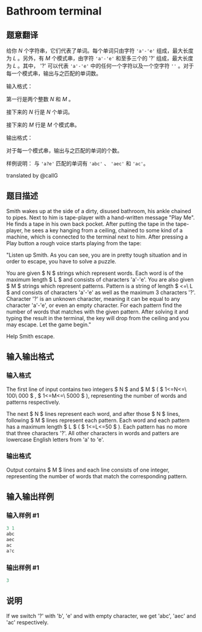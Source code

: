 # Bathroom terminal

## 题意翻译

给你 $N$ 个字符串，它们代表了单词。每个单词只由字符 `'a'-'e'` 组成，最大长度为 $L$ 。另外，有 $M$ 个模式串，由字符 `'a'-'e'` 和至多三个的 '?' 组成，最大长度为 $L$ 。其中， '?' 可以代表 `'a'-'e'` 中的任何一个字符以及一个空字符 `''` 。对于每一个模式串，输出与之匹配的单词数。

输入格式：

第一行是两个整数 $N$ 和 $M$ 。

接下来的 $N$ 行是 $N$ 个单词。

接下来的 $M$ 行是 $M$ 个模式串。

输出格式：

对于每一个模式串，输出与之匹配的单词的个数。

样例说明： 与 `'a?e'` 匹配的单词有 `'abc'` 、 `'aec'` 和 `'ac'`。

translated by @callG 

## 题目描述

Smith wakes up at the side of a dirty, disused bathroom, his ankle chained to pipes. Next to him is tape-player with a hand-written message "Play Me". He finds a tape in his own back pocket. After putting the tape in the tape-player, he sees a key hanging from a ceiling, chained to some kind of a machine, which is connected to the terminal next to him. After pressing a Play button a rough voice starts playing from the tape:

"Listen up Smith. As you can see, you are in pretty tough situation and in order to escape, you have to solve a puzzle.

You are given $ N $ strings which represent words. Each word is of the maximum length $ L $ and consists of characters 'a'-'e'. You are also given $ M $ strings which represent patterns. Pattern is a string of length $ <=\ L $ and consists of characters 'a'-'e' as well as the maximum 3 characters '?'. Character '?' is an unknown character, meaning it can be equal to any character 'a'-'e', or even an empty character. For each pattern find the number of words that matches with the given pattern. After solving it and typing the result in the terminal, the key will drop from the ceiling and you may escape. Let the game begin."

Help Smith escape.

## 输入输出格式

### 输入格式

The first line of input contains two integers $ N $ and $ M $ ( $ 1<=N<=\ 100\ 000 $ , $ 1<=M<=\ 5000 $ ), representing the number of words and patterns respectively.

The next $ N $ lines represent each word, and after those $ N $ lines, following $ M $ lines represent each pattern. Each word and each pattern has a maximum length $ L $ ( $ 1<=L<=50 $ ). Each pattern has no more that three characters '?'. All other characters in words and patters are lowercase English letters from 'a' to 'e'.

### 输出格式

Output contains $ M $ lines and each line consists of one integer, representing the number of words that match the corresponding pattern.

## 输入输出样例

### 输入样例 #1

```cpp
3 1
abc
aec
ac
a?c

```
### 输出样例 #1

```cpp
3

```
## 说明

If we switch '?' with 'b', 'e' and with empty character, we get 'abc', 'aec' and 'ac' respectively.

